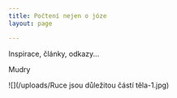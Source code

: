 ```yaml
---
title: Počtení nejen o józe
layout: page

---
```

Inspirace, články, odkazy...

Mudry

![](/uploads/Ruce jsou důležitou částí těla-1.jpg)